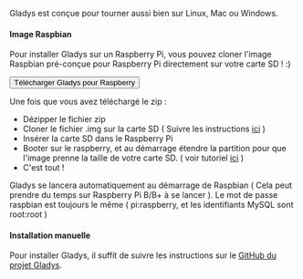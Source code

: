 Gladys est conçue pour tourner aussi bien sur Linux, Mac ou Windows.

#### Image Raspbian

Pour installer Gladys sur un Raspberry Pi, vous pouvez cloner l'image Raspbian pré-conçue pour Raspberry Pi directement sur votre carte SD ! :)

[<button class="btn btn-success" id="download-raspbian-image">Télécharger Gladys pour Raspberry</button>](https://sourceforge.net/projects/gladys/files/latest/download)

Une fois que vous avez téléchargé le zip :

* Dézipper le fichier zip
* Cloner le fichier .img sur la carte SD ( Suivre les instructions  [ici](https://www.raspberrypi.org/documentation/installation/installing-images/) )
* Insérer la carte SD dans le Raspberry Pi
* Booter sur le raspberry, et au démarrage étendre la partition pour que l'image prenne la taille de votre carte SD. ( voir tutoriel [ici](http://www.soft-alternative.com/raspberry-pi-etendre-partition-systeme-capacite-carte-sd-raspbian.php) )
* C'est tout !

Gladys se lancera automatiquement au démarrage de Raspbian ( Cela peut prendre du temps sur Raspberry Pi B/B+ à se lancer ). Le mot de passe raspbian est toujours le même ( pi:raspberry, et les identifiants MySQL sont root:root ) 

#### Installation manuelle

Pour installer Gladys, il suffit de suivre les instructions sur le [GitHub du projet Gladys](https://github.com/GladysProject/Gladys).